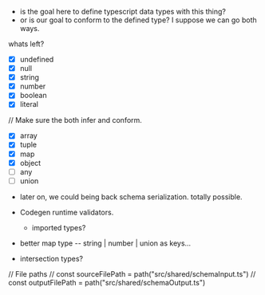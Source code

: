 
- is the goal here to define typescript data types with this thing?
- or is our goal to conform to the defined type? I suppose we can go both ways.


whats left?
-[x] undefined
-[x] null
-[x] string
-[x] number
-[x] boolean
-[x] literal

// Make sure the both infer and conform.
-[x] array
-[x] tuple
-[x] map
-[x] object
-[ ] any
-[ ] union

- later on, we could being back schema serialization. totally possible.


- Codegen runtime validators.
	- imported types?
- better map type -- string | number | union as keys...
- intersection types?

// File paths
// const sourceFilePath = path("src/shared/schemaInput.ts")
// const outputFilePath = path("src/shared/schemaOutput.ts")
